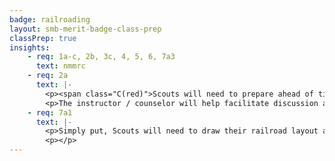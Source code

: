 ```yaml
---
badge: railroading
layout: smb-merit-badge-class-prep
classPrep: true
insights:
    - req: 1a-c, 2b, 3c, 4, 5, 6, 7a3
      text: nmmrc
    - req: 2a
      text: |-
        <p><span class="C(red)">Scouts will need to prepare ahead of time and be ready to share their explanations as well as their timetable plan for their rail trip.</span></p>
        <p>The instructor / counselor will help facilitate discussion and review of this requirement with the Scouts' preparation work furing the class.</p>
    - req: 7a1
      text: |-
        <p>Simply put, Scouts will need to draw their railroad layout and bring their work to class to share with the counselor.</p>
        <p></p>
---
```

